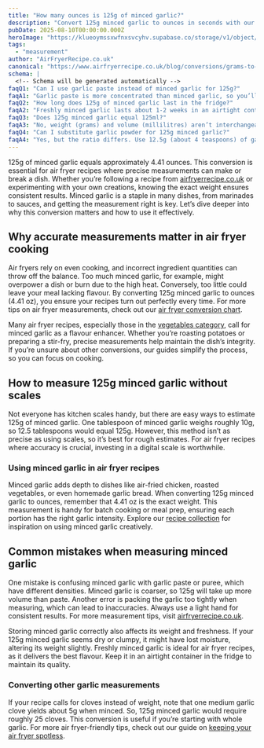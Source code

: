 ```yaml
---
title: "How many ounces is 125g of minced garlic?"
description: "Convert 125g minced garlic to ounces in seconds with our simple guide. Perfect for air fryer recipes and precise cooking measurements."
pubDate: 2025-08-10T00:00:00.000Z
heroImage: "https://klueoymssxwfnxsvcyhv.supabase.co/storage/v1/object/public/Shmucket/125g-minced-garlic-to-ounces.webp"
tags:
  - "measurement"
author: "AirFryerRecipe.co.uk"
canonical: "https://www.airfryerrecipe.co.uk/blog/conversions/grams-to-ounces/125g-minced-garlic-to-ounces"
schema: |
  <!-- Schema will be generated automatically -->
faqQ1: "Can I use garlic paste instead of minced garlic for 125g?"
faqA1: "Garlic paste is more concentrated than minced garlic, so you’ll need less. For 125g minced garlic, use about 100g of paste. Adjust to taste, as paste can be stronger. Always check your recipe for specific recommendations."
faqQ2: "How long does 125g of minced garlic last in the fridge?"
faqA2: "Freshly minced garlic lasts about 1-2 weeks in an airtight container in the fridge. For longer storage, freeze it in portions. Always check for off smells or discolouration before use."
faqQ3: "Does 125g minced garlic equal 125ml?"
faqA3: "No, weight (grams) and volume (millilitres) aren’t interchangeable for minced garlic. 125g is roughly 125ml, but density varies. For accuracy, weigh it or use our conversion chart."
faqQ4: "Can I substitute garlic powder for 125g minced garlic?"
faqA4: "Yes, but the ratio differs. Use 12.5g (about 4 teaspoons) of garlic powder for 125g minced garlic. Rehydrate it with a little water for better texture in recipes. Adjust to taste."
---
```

<p>125g of minced garlic equals approximately 4.41 ounces. This conversion is essential for air fryer recipes where precise measurements can make or break a dish. Whether you’re following a recipe from <a href=https://www.airfryerrecipe.co.uk>airfryerrecipe.co.uk</a> or experimenting with your own creations, knowing the exact weight ensures consistent results. Minced garlic is a staple in many dishes, from marinades to sauces, and getting the measurement right is key. Let’s dive deeper into why this conversion matters and how to use it effectively.</p>  

<h2>Why accurate measurements matter in air fryer cooking</h2>  
<p>Air fryers rely on even cooking, and incorrect ingredient quantities can throw off the balance. Too much minced garlic, for example, might overpower a dish or burn due to the high heat. Conversely, too little could leave your meal lacking flavour. By converting 125g minced garlic to ounces (4.41 oz), you ensure your recipes turn out perfectly every time. For more tips on air fryer measurements, check out our <a href=https://www.airfryerrecipe.co.uk/air-fryer-conversion-chart>air fryer conversion chart</a>.</p>  

<p>Many air fryer recipes, especially those in the <a href=https://www.airfryerrecipe.co.uk/recipe-category/vegetables>vegetables category</a>, call for minced garlic as a flavour enhancer. Whether you’re roasting potatoes or preparing a stir-fry, precise measurements help maintain the dish’s integrity. If you’re unsure about other conversions, our guides simplify the process, so you can focus on cooking.</p>  

<h2>How to measure 125g minced garlic without scales</h2>  
<p>Not everyone has kitchen scales handy, but there are easy ways to estimate 125g of minced garlic. One tablespoon of minced garlic weighs roughly 10g, so 12.5 tablespoons would equal 125g. However, this method isn’t as precise as using scales, so it’s best for rough estimates. For air fryer recipes where accuracy is crucial, investing in a digital scale is worthwhile.</p>  

<h3>Using minced garlic in air fryer recipes</h3>  
<p>Minced garlic adds depth to dishes like air-fried chicken, roasted vegetables, or even homemade garlic bread. When converting 125g minced garlic to ounces, remember that 4.41 oz is the exact weight. This measurement is handy for batch cooking or meal prep, ensuring each portion has the right garlic intensity. Explore our <a href=https://www.airfryerrecipe.co.uk/recipes>recipe collection</a> for inspiration on using minced garlic creatively.</p>  

<h2>Common mistakes when measuring minced garlic</h2>  
<p>One mistake is confusing minced garlic with garlic paste or puree, which have different densities. Minced garlic is coarser, so 125g will take up more volume than paste. Another error is packing the garlic too tightly when measuring, which can lead to inaccuracies. Always use a light hand for consistent results. For more measurement tips, visit <a href=https://www.airfryerrecipe.co.uk>airfryerrecipe.co.uk</a>.</p>  

<p>Storing minced garlic correctly also affects its weight and freshness. If your 125g minced garlic seems dry or clumpy, it might have lost moisture, altering its weight slightly. Freshly minced garlic is ideal for air fryer recipes, as it delivers the best flavour. Keep it in an airtight container in the fridge to maintain its quality.</p>  

<h3>Converting other garlic measurements</h3>  
<p>If your recipe calls for cloves instead of weight, note that one medium garlic clove yields about 5g when minced. So, 125g minced garlic would require roughly 25 cloves. This conversion is useful if you’re starting with whole garlic. For more air fryer-friendly tips, check out our guide on <a href=https://www.airfryerrecipe.co.uk/air-fryer-cleaner>keeping your air fryer spotless</a>.</p>
